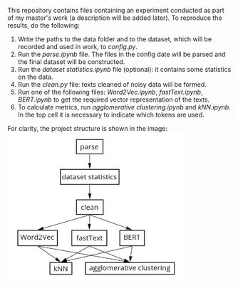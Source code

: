 This repository contains files containing an experiment conducted as part of my master's work (a description will be added later). To reproduce the results, do the following:
1. Write the paths to the data folder and to the dataset, which will be recorded and used in work, to *config.py*.
2. Run the *parse.ipynb* file. The files in the config date will be parsed and the final dataset will be constructed.
3. Run the *dataset statistics.ipynb* file (optional): it contains some statistics on the data.
4. Run the *clean.py* file: texts cleaned of noisy data will be formed.
5. Run one of the following files: *Word2Vec.ipynb*, *fastText.ipynb*, *BERT.ipynb* to get the required vector representation of the texts.
6. To calculate metrics, run *agglomerative clustering.ipynb* and *kNN.ipynb*. In the top cell it is necessary to indicate which tokens are used.

For clarity, the project structure is shown in the image:
<img src="/images/structure.jpg" alt="structure" width="400"/>

